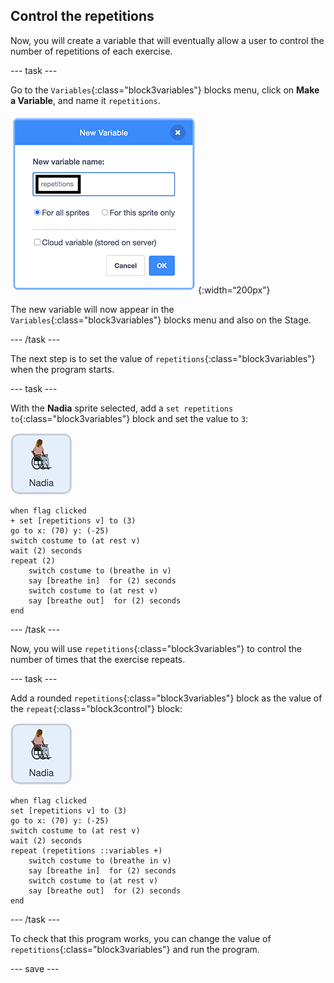 ## Control the repetitions

Now, you will create a variable that will eventually allow a user to control the number of repetitions of each exercise.

--- task ---

Go to the `Variables`{:class="block3variables"} blocks menu, click on **Make a Variable**, and name it `repetitions`.

![Making a new variable dialogue box](images/createRepetitionsVariable.png){:width=“200px”}

The new variable will now appear in the `Variables`{:class="block3variables"} blocks menu and also on the Stage. 

--- /task ---

The next step is to set the value of `repetitions`{:class="block3variables"} when the program starts.

--- task ---

With the **Nadia** sprite selected, add a `set repetitions to`{:class="block3variables"} block and set the value to `3`:

![Nadia sprite icon](images/nadia_sprite.png)

```blocks3
when flag clicked
+ set [repetitions v] to (3)
go to x: (70) y: (-25)
switch costume to (at rest v)
wait (2) seconds
repeat (2)
    switch costume to (breathe in v)
    say [breathe in]  for (2) seconds
    switch costume to (at rest v)
    say [breathe out]  for (2) seconds
end
```

--- /task ---

Now, you will use `repetitions`{:class="block3variables"} to control the number of times that the exercise repeats. 

--- task ---

Add a rounded `repetitions`{:class="block3variables"} block as the value of the `repeat`{:class="block3control"} block:

![Nadia sprite icon](images/nadia_sprite.png)

```blocks3
when flag clicked
set [repetitions v] to (3)
go to x: (70) y: (-25)
switch costume to (at rest v)
wait (2) seconds
repeat (repetitions ::variables +)
    switch costume to (breathe in v)
    say [breathe in]  for (2) seconds
    switch costume to (at rest v)
    say [breathe out]  for (2) seconds
end
```

--- /task ---

To check that this program works, you can change the value of `repetitions`{:class="block3variables"} and run the program.

--- save ---
